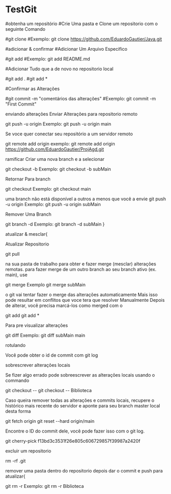 # TestGit

#obtenha um repositório
#Crie Uma pasta e Clone um repositorio com o seguinte Comando

#git clone <caminhoRepositorio>
#Exemplo: git clone https://github.com/EduardoGautier/Java.git



#adicionar & confirmar
#Adicionar Um Arquivo Especifico

#git add <arquivo>
#Exemplo: git add README.md


#Adicionar Tudo que a de novo no repositorio local

#git add .
#git add *


#Confirmar as Alterações

#git commit -m "comentários das alterações"
#Exemplo: git commit -m "First Commit"




enviando alterações
Enviar Alterações para repositorio remoto

git push -u origin <Nome Da Branch>
Exemplo: git push -u origin main

Se voce quer conectar seu repositório a um servidor remoto

git remote add origin <servidor>
exemplo: git remote add origin https://github.com/EduardoGautier/ProjAgd.git


ramificar
Criar uma nova branch e a selecionar

git checkout -b <Nome Da Branch>
Exemplo: git checkout -b subMain

Retornar Para branch

git checkout <Nome Da Branch>
Exemplo: git checkout main

uma branch não está disponível a outros a menos que você a envie
git push -u origin <Nome Da Branch>
Exemplo: git push -u origin subMain

Remover Uma Branch

git branch -d <Nome Da Branch>
Exemplo: git branch -d subMain
}

atualizar & mesclar{

Atualizar Repositorio

git pull

na sua pasta de trabalho para obter e fazer merge (mesclar) alterações remotas.
para fazer merge de um outro branch ao seu branch ativo (ex. main), use

git merge <branch>
Exemplo git merge subMain

o git vai tentar fazer o merge das alterações automaticamente
Mais isso pode resultar em conflitos que voce tera que resolver Manualmente
Depois de alterar, você precisa marcá-los como merged com o

git add <arquivo>
git add *

Para pre visualizar alterações

git diff <branch origem> <branch destino>
Exemplo: git diff subMain main


rotulando

Você pode obter o id de commit com
git log



sobrescrever alterações locais

Se fizer algo errado pode sobreescrever as alterações locais usando o commando

git checkout -- <arquivo>
git checkout -- Biblioteca

Caso queira remover todas as alterações e commits locais,
recupere o histórico mais recente do servidor e aponte para seu branch master local desta forma

git fetch origin
git reset --hard origin/main





Encontre o ID do commit dele, você pode fazer isso com o git log.

git cherry-pick f13bd3c3531f26e805c606729857f39987a2420f



excluir um repositorio

rm -rf .git





remover uma pasta dentro do repositorio depois dar o commit e push para atualizar{

git rm -r <Nome Da Pasta>
Exemplo: git rm -r Biblioteca 








